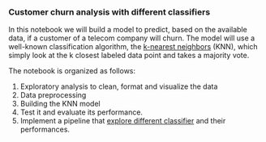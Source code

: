 ### Customer churn analysis with different classifiers

In this notebook we will build a model to predict, based on the available data, if a customer of a telecom company will churn. The model will use a well-known classification algorithm, the [k-nearest neighbors](https://en.wikipedia.org/wiki/K-nearest_neighbors_algorithm) (KNN), which simply look at the k closest labeled data point and takes a majority vote.

The notebook is organized as follows:
1. Exploratory analysis to clean, format and visualize the data
2. Data preprocessing
3. Building the KNN model
4. Test it and evaluate its performance.
5. Implement a pipeline that [explore different classifier](https://scikit-learn.org/stable/auto_examples/classification/plot_classifier_comparison.html#sphx-glr-auto-examples-classification-plot-classifier-comparison-py) and their performances.


